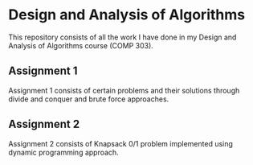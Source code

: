 # Design and Analysis of Algorithms

This repository consists of all the work I have done in my Design and Analysis of Algorithms course (COMP 303).

## Assignment 1
Assignment 1 consists of certain problems and their solutions through divide and conquer and brute force approaches.

## Assignment 2
Assignment 2 consists of Knapsack 0/1 problem implemented using dynamic programming approach.

